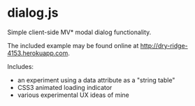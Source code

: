 dialog.js
=========

Simple client-side MV* modal dialog functionality.

The included example may be found online at http://dry-ridge-4153.herokuapp.com.

Includes:

 - an experiment using a data attribute as a "string table"
 - CSS3 animated loading indicator
 - various experimental UX ideas of mine
 


